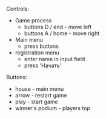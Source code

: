Controls:
- Game process
  - buttons D / end - move left
  - buttons A / home - move right
- Main menu
  - press buttons
- registration menu
  - enter name in input field
  - press 'Начать'

Buttons: 
- house - main menu
- arrow - restart game
- play - start game
- winner's podium - players top
